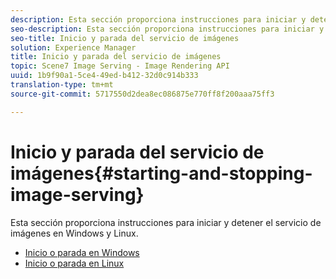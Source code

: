 ```yaml
---
description: Esta sección proporciona instrucciones para iniciar y detener el servicio de imágenes en Windows y Linux.
seo-description: Esta sección proporciona instrucciones para iniciar y detener el servicio de imágenes en Windows y Linux.
seo-title: Inicio y parada del servicio de imágenes
solution: Experience Manager
title: Inicio y parada del servicio de imágenes
topic: Scene7 Image Serving - Image Rendering API
uuid: 1b9f90a1-5ce4-49ed-b412-32d0c914b333
translation-type: tm+mt
source-git-commit: 5717550d2dea8ec086875e770ff8f200aaa75ff3

---
```



# Inicio y parada del servicio de imágenes{#starting-and-stopping-image-serving}

Esta sección proporciona instrucciones para iniciar y detener el servicio de imágenes en Windows y Linux.

* [Inicio o parada en Windows](t-startstop-windows.md)
* [Inicio o parada en Linux](t-startstop-linux.md)
